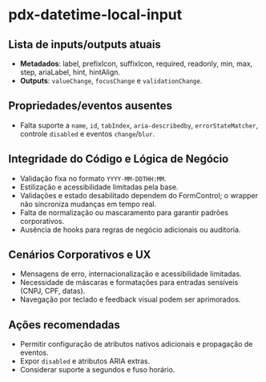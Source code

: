 # pdx-datetime-local-input

## Lista de inputs/outputs atuais

- **Metadados**: label, prefixIcon, suffixIcon, required, readonly, min, max, step, ariaLabel, hint, hintAlign.
- **Outputs**: `valueChange`, `focusChange` e `validationChange`.

## Propriedades/eventos ausentes

- Falta suporte a `name`, `id`, `tabIndex`, `aria-describedby`, `errorStateMatcher`, controle `disabled` e eventos `change`/`blur`.

## Integridade do Código e Lógica de Negócio

- Validação fixa no formato `YYYY-MM-DDTHH:MM`.
- Estilização e acessibilidade limitadas pela base.
- Validações e estado desabilitado dependem do FormControl; o wrapper não sincroniza mudanças em tempo real.
- Falta de normalização ou mascaramento para garantir padrões corporativos.
- Ausência de hooks para regras de negócio adicionais ou auditoria.

## Cenários Corporativos e UX

- Mensagens de erro, internacionalização e acessibilidade limitadas.
- Necessidade de máscaras e formatações para entradas sensíveis (CNPJ, CPF, datas).
- Navegação por teclado e feedback visual podem ser aprimorados.

## Ações recomendadas

- Permitir configuração de atributos nativos adicionais e propagação de eventos.
- Expor `disabled` e atributos ARIA extras.
- Considerar suporte a segundos e fuso horário.

